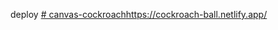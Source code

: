 deploy [# canvas-cockroach](https://cockroach-ball.netlify.app/)https://cockroach-ball.netlify.app/
